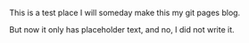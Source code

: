 This is a test place I will someday make this my git pages blog.

But now it only has placeholder text, and no, I did not write it.
